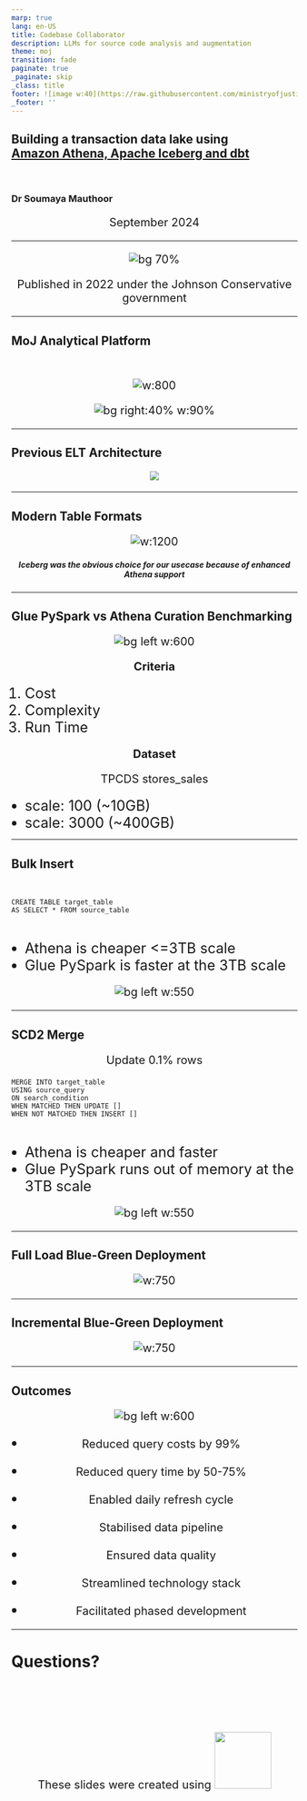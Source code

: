```yaml
---
marp: true
lang: en-US
title: Codebase Collaborator
description: LLMs for source code analysis and augmentation
theme: moj
transition: fade
paginate: true
_paginate: skip
_class: title
footer: ![image w:40](https://raw.githubusercontent.com/ministryofjustice/marp-moj-theme/main/images/moj.png)
_footer: ''
---
```


<!-- _header: ![w:100](https://raw.githubusercontent.com/ministryofjustice/marp-moj-theme/main/images/moj.png) -->

## Building a transaction data lake  using<br/> [Amazon Athena, Apache Iceberg and dbt](https://moj-analytical-services.github.io/dmet-cfe/iceberg_athena_dbt)

<br/>

### Dr Soumaya Mauthoor

September 2024

---
<style scoped>
section {
  justify-content: flex-end;
}
</style>

![bg 70%](https://assets.publishing.service.gov.uk/media/6241e4dae90e075f06b37247/digi-strategy-2025.jpg)

Published in 2022 under the Johnson Conservative government

<!-- 
https://intranet.justice.gov.uk/blog/becoming-a-truly-data-led-justice-system/

Our data strategy:

We will improve justice outcomes through data driven insight and innovation.
We will ensure data meets user needs.
We will build a data culture to value data as a strategic asset.
-->

---
## MoJ Analytical Platform

</br>

![w:800](https://user-guidance.analytical-platform.service.justice.gov.uk/images/overview/analytical-platform.excalidraw.png)

![bg right:40% w:90%](./images/cjs_dashboard.png)

--- 

<style scoped>
p { text-align: center; }
</style>

## Previous ELT Architecture

![](./images/previous_etl_architecture.excalidraw.png)

---

<style scoped>
p, h5 { 
  text-align: center; 
}
</style>

## Modern Table Formats

<!-- Provide a table-like abstraction on top of native file formats like Parquet by storing additional metadata. -->

![w:1200](https://miro.medium.com/v2/resize:fit:720/format:webp/1*H_goBvOV52AUid4egopzGw.png)

##### **Iceberg** was the obvious choice for our usecase because of enhanced Athena support


---

<style scoped>
li { 
  font-size: 25px; 
}
</style>


## Glue PySpark vs Athena Curation Benchmarking

![bg left w:600](./images/athena_vs_glue.excalidraw.png)

**Criteria**
1. Cost
2. Complexity
3. Run Time

**Dataset**

TPCDS stores_sales

- scale: 100 (~10GB)
- scale: 3000 (~400GB)

---
## Bulk Insert

<br/>

```
CREATE TABLE target_table
AS SELECT * FROM source_table
```
<br/>

- Athena is cheaper <=3TB scale
- Glue PySpark is faster at the 3TB scale

![bg left w:550](./images/bulk_insert.png)

---
## SCD2 Merge

Update 0.1% rows 

```
MERGE INTO target_table
USING source_query
ON search_condition
WHEN MATCHED THEN UPDATE []
WHEN NOT MATCHED THEN INSERT []
```
<br/>

- Athena is cheaper and faster
- Glue PySpark runs out of memory at the 3TB scale

![bg left w:550](./images/scd2_merge.png)

---

<style scoped>
p { 
  text-align: center; 
}
</style>

## Full Load Blue-Green Deployment

![w:750](./images/wap.excalidraw.png)

---

<style scoped>
p { 
  text-align: center; 
}
</style>

## Incremental Blue-Green Deployment

![w:750](./images/wap_incremental.excalidraw.png)

---

## Outcomes

![bg left w:600](./images/glue_vs_athena_costs.png)

- Reduced query costs by 99%

- Reduced query time by 50-75%
- Enabled daily refresh cycle
- Stabilised data pipeline
- Ensured data quality
- Streamlined technology stack
- Facilitated phased development

---

<!-- _class: title -->
<style scoped>
p { 
  font-size: 20px; 
}
</style>

# Questions?

<br/>
<br/>
<br/>
<br/>

These slides were created using <img style="width:100px" src="https://github.com/marp-team/marp/raw/main/marp-dark.png">

